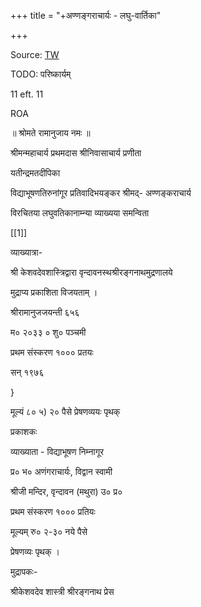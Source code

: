 +++
title = "+अण्णङ्गराचार्यः - लघु-वार्तिका"

+++

Source: [TW](https://archive.org/details/yatindramatadeepikalaghuvartika_202003_666_L/page/n19/mode/2up)


TODO: परिष्कार्यम्


11 eft. 11 

ROA 

॥ श्रोमते रामानुजाय नमः ॥ 

श्रीमन्महाचार्य प्रथमदास श्रीनिवासाचार्य प्रणीता 

यतीन्द्रमतदीपिका 

विद्याभूषणतिरुनांगूर प्रतिवादिभयङ्कर श्रीमद्- अण्णङ्कराचार्य 

विरचितया लघुवतिकानाम्न्या व्याख्यया समन्विता 

[[1]]

व्याख्यात्रा- 

श्री केशवदेवशास्त्रिद्वारा वृन्दावनस्थश्रीरङ्गनाथमुद्रणालये 

मुद्राप्य प्रकाशिता विजयताम् । 

श्रीरामानुजजयन्ती ६५६ 

म० २०३३ ० शु० पञ्चमी 

प्रथम संस्करण १००० प्रतयः 

सन् १९७६ 

} 

मूल्यं ८० ५) २० पैसे प्रेषणव्ययः पृथक् 

प्रकाशकः 

व्याख्याता - विद्याभूषण निम्नागूर 

प्र० भ० अणंगराचार्यः, विद्वान स्वामी 

श्रीजी मन्दिर, वृन्दावन (मथुरा) उ० प्र० 

प्रथम संस्करण १००० प्रतियः 

मूल्यम् रु० २-३० नये पैसे 

प्रेषणव्यः पृथक् । 

मुद्रापकः- 

श्रीकेशवदेव शास्त्री श्रीरङ्गनाथ प्रेस 

